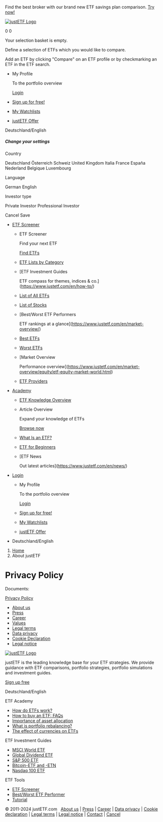         

Find the best broker with our brand new ETF savings plan comparison. [Try now!](https://www.justetf.com/en/etf-sparplan/sparplan-vergleich-lp.html)

[![justETF Logo](/images/logo/justetf-logo.png?v2)](https://www.justetf.com/en/)

0 0

Your selection basket is empty.

Define a selection of ETFs which you would like to compare.

Add an ETF by clicking "Compare" on an ETF profile or by checkmarking an ETF in the ETF search.

* My Profile
    
    To the portfolio overview
    
    [Login](https://www.justetf.com/en/login.html)
    
* [Sign up for free!](https://www.justetf.com/en/registration.html)
* [My Watchlists](https://www.justetf.com/en/watchlist.html?listId=first&login=true)
* [justETF Offer](https://www.justetf.com/en/our-offer.html)

Deutschland/English

##### Change your settings

Country

Deutschland Österreich Schweiz United Kingdom Italia France España Nederland Belgique Luxembourg

Language

German English

Investor type

Private Investor Professional Investor

Cancel Save

* [ETF Screener](https://www.justetf.com/en/search.html?search=ETFS)
    
    * ETF Screener
        
        Find your next ETF
        
        [Find ETFs](https://www.justetf.com/en/search.html?search=ETFS)
        
    * [ETF Lists by Category](https://www.justetf.com/en/etf-lists.html)
    * [ETF Investment Guides
        
        ETF compass for themes, indices & co.](https://www.justetf.com/en/how-to/)
    * [List of All ETFs](https://www.justetf.com/en/etf-list-overview.html)
    * [List of Stocks](https://www.justetf.com/en/stock-profiles/)
    
    * [Best/Worst ETF Performers
        
        ETF rankings at a glance](https://www.justetf.com/en/market-overview/)
    * [Best ETFs](https://www.justetf.com/en/market-overview/the-best-etfs.html)
    * [Worst ETFs](https://www.justetf.com/en/market-overview/the-worst-etfs.html)
    * [Market Overview
        
        Performance overview](https://www.justetf.com/en/market-overview/equity/etf-equity-market-world.html)
    * [ETF Providers](https://www.justetf.com/en/etf-provider/)
    
* [Academy](https://www.justetf.com/en/academy/)
    * [ETF Knowledge Overview](https://www.justetf.com/en/academy/)
    * Article Overview
        
        Expand your knowledge of ETFs
        
        [Browse now](https://www.justetf.com/en/academy/academy-overview.html)
        
    * [What Is an ETF?](https://www.justetf.com/en/academy/was-sind-etfs.html)
    * [ETF for Beginners](https://www.justetf.com/en/academy/etf-for-beginners.html)
    * [ETF News
        
        Out latest articles](https://www.justetf.com/en/news/)
* [Login](javascript:void(0))
    * My Profile
        
        To the portfolio overview
        
        [Login](https://www.justetf.com/en/login.html)
        
    * [Sign up for free!](https://www.justetf.com/en/registration.html)
    * [My Watchlists](https://www.justetf.com/en/watchlist.html?listId=first&login=true)
    * [justETF Offer](https://www.justetf.com/en/our-offer.html)
* Deutschland/English

1. [Home](https://www.justetf.com/en/) 
2. About justETF

Privacy Policy
==============

Documents:

[Privacy Policy](https://www.justetf.com/en/agreement.html?t=AGREEMENT_SECURITY&lang=en)

* [About us](https://www.justetf.com/en/about/team.html)
* [Press](https://www.justetf.com/en/about/press.html)
* [Career](https://www.justetf.com/en/about/career.html)
* [Values](https://www.justetf.com/en/about/values.html)
* [Legal terms](https://www.justetf.com/en/about/legal-terms.html)
* [Data privacy](https://www.justetf.com/en/about/data-privacy.html)
* [Cookie Declaration](https://www.justetf.com/en/about/cookie-declaration.html)
* [Legal notice](https://www.justetf.com/en/about/legal-notice.html)

 

[![justETF Logo](/images/logo/justetf-logo.png?v2)](https://www.justetf.com/)

justETF is the leading knowledge base for your ETF strategies. We provide guidance with ETF comparisons, portfolio strategies, portfolio simulations and investment guides.

[Sign up free](https://www.justetf.com/en/registration.html)

Deutschland/English

ETF Academy

* [How do ETFs work?](https://www.justetf.com/en/news/etf/how-do-etfs-work.html)
* [How to buy an ETF: FAQs](https://www.justetf.com/en/news/etf/how-to-buy-an-etf-frequently-asked-questions.html)
* [Importance of asset allocation](https://www.justetf.com/en/news/passive-investing/the-importance-of-asset-allocation-and-diversification.html)
* [What is portfolio rebalancing?](https://www.justetf.com/en/news/passive-investing/what-is-portfolio-rebalancing.html)
* [The effect of currencies on ETFs](https://www.justetf.com/en/news/etf/the-effect-of-currencies-on-etfs.html)

ETF Investment Guides

* [MSCI World ETF](https://www.justetf.com/en/how-to/msci-world-etfs.html)
* [Global Dividend ETF](https://www.justetf.com/en/how-to/dividend-etfs-world.html)
* [S&P 500 ETF](https://www.justetf.com/en/how-to/sp-500-etfs.html)
* [Bitcoin-ETF and -ETN](https://www.justetf.com/en/how-to/invest-in-bitcoin.html)
* [Nasdaq 100 ETF](https://www.justetf.com/en/how-to/nasdaq-100-etfs.html)

ETF Tools

* [ETF Screener](https://www.justetf.com/en/search.html?search=ETFS)
* [Best/Worst ETF Performer](https://www.justetf.com/en/market-overview/)
* [Tutorial](https://www.justetf.com/en/tutorial/)

[](https://www.justetf.com/en/newsletter.html)[](https://www.facebook.com/justetf)[](https://twitter.com/justetf)[](https://www.linkedin.com/company/justetf)

© 2011-2024 justETF.com   [About us](https://www.justetf.com/en/about/team.html) | [Press](https://www.justetf.com/en/about/press.html) | [Career](https://www.justetf.com/en/about/career.html) | [Data privacy](https://www.justetf.com/en/about/data-privacy.html) | [Cookie declaration](https://www.justetf.com/en/about/cookie-declaration.html) | [Legal terms](https://www.justetf.com/en/about/legal-terms.html) | [Legal notice](https://www.justetf.com/en/about/legal-notice.html) | [Contact](https://www.justetf.com/en/contact.html) | [Cancel](https://www.justetf.com/en/login.html?followup=settings.html%23subscription)